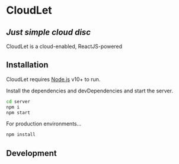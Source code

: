 # CloudLet
## _Just simple cloud disc_



CloudLet is a cloud-enabled,
ReactJS-powered

## Installation

CloudLet requires [Node.js](https://nodejs.org/) v10+ to run.

Install the dependencies and devDependencies and start the server.

```sh
cd server
npm i
npm start
```

For production environments...

```sh
npm install
```
## Development

